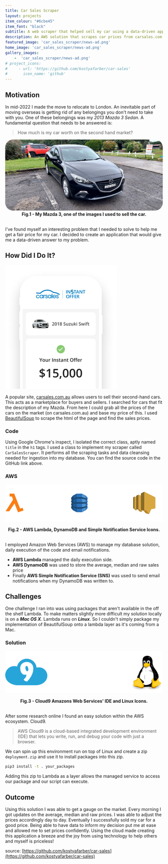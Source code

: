 ```yaml
---
title: Car Sales Scraper
layout: projects
item_colour: "#6cbe45"
item_font: "black"
subtitle: A web scraper that helped sell my car using a data-driven approach
description: An AWS solution that scrapes car prices from carsales.com.au and using BeautifulSoup, AWS Lambda, AWS DynamoDB and AWS SNS. I used this data to price my car and sell it before moving to London.
featured_image: 'car_sales_scraper/news-ad.png'
home_image: 'car_sales_scraper/news-ad.png'
gallery_images: 
    -  'car_sales_scraper/news-ad.png'
# project_icons:
#     - url: 'https://github.com/kostyafarber/car-sales'
#       icon_name: 'github'
---
```


## Motivation

In mid-2022 I made the move to relocate to London. An inevitable part of moving overseas is getting rid of any belongings you don't need to take with you. One of these belongings was my *2013 Mazda 3 Sedan*. A fundamental question that needs to be answered is:

> How much is my car worth on the second hand market?

<img src='../images/projects/car_sales_scraper/mazda.jpg' style="border-radius:25px;"/>

<figcaption align="center"><b>Fig.1 - My Mazda 3, one of the images I used to sell the car.</b></figcaption>
<br>

I've found myself an interesting problem that I needed to solve to help me get a fair price for my car. I decided to create an application that would give me a data-driven answer to my problem.

## How Did I Do It?
![](../images/projects/car_sales_scraper/car-sales-mockup.png)

A popular site, [carsales.com.au](https://www.carsales.com.au/) allows users to sell their second-hand cars. This acts as a marketplace for buyers and sellers. I searched for cars that fit the description of my Mazda. From here I could grab all the prices of the cars on the market (on carsales.com.au) and base my price of this. I used [BeautifulSoup](https://beautiful-soup-4.readthedocs.io/en/latest/) to scrape the html of the page and find the sales prices. 

### Code
Using Google Chrome's inspect, I isolated the correct class, aptly named `title` in the `h1` tags. I used a class to implement my scraper called `CarSalesScraper`. It performs all the scraping tasks and data cleansing needed for ingestion into my database. You can find the source code in the GitHub link above.

### AWS

![tech stack](../images/projects/car_sales_scraper/tech-stack.png)

<figcaption align = "center"><b>Fig.2 - AWS Lambda, DynamoDB and Simple Notification Service Icons.</b></figcaption>
<br>

I employed Amazon Web Services (AWS) to manage my database solution, daily execution of the code and email notifications. 
- **AWS Lambda** managed the daily execution side.
- **AWS DynamoDB** was used to store the average, median and raw sales price
-  Finally **AWS Simple Notification Service (SNS)** was used to send email notifications when my DynamoDB was written to.

## Challenges
One challenge I ran into was using packages that aren't available in the off the shelf Lambda. To make matters slightly more difficult my solution locally is on a ***Mac OS X***. Lambda runs on ***Linux***. So I couldn't simply package my implementation of BeautifulSoup onto a lambda layer as it's coming from a Mac.

### Solution

![clou9 and linux](../images/projects/car_sales_scraper/cloud9-linux.png)

<figcaption align = "center"><b>Fig.3 - Cloud9 Amazons Web Services' IDE and Linux Icons.</b></figcaption>
<br>

After some research online I found an easy solution within the AWS ecosystem. Cloud9. 

> AWS Cloud9 is a cloud-based integrated development environment (IDE) that lets you write, run, and debug your code with just a browser.

We can spin up this environment run on top of Linux and create a zip `deployment.zip` and use it to install packages into this zip.

```sh
pip3 install -t . your_packages
```

Adding this zip to Lambda as a layer allows the managed service to access our package and our script can execute.

## Outcome 

Using this solution I was able to get a gauge on the market. Every morning I got updates on the average, median and raw prices. I was able to adjust the prices accordingly day to day. Eventually I successfully sold my car for a good price. Being able to have data to inform my decision put me at ease and allowed me to set prices confidently. Using the cloud made creating this application a breeze and the joy from using technology to help others and myself is priceless!  

source: [https://github.com/kostyafarber/car-sales](https://github.com/kostyafarber/car-sales)